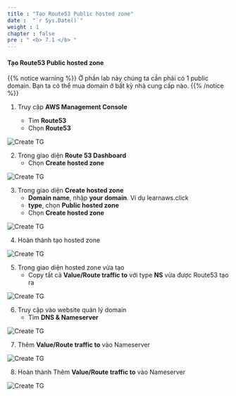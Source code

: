 ```yaml
---
title : "Tạo Route53 Public hosted zone"
date :  "`r Sys.Date()`" 
weight : 1 
chapter : false
pre : " <b> 7.1 </b> "
---
```


#### Tạo Route53 Public hosted zone

{{% notice warning %}}
Ở phần lab này chúng ta cần phải có 1 public domain. Bạn ta có thể mua domain ở bất kỳ nhà cung cấp nào.
{{% /notice %}}

1. Truy cập **AWS Management Console**

   - Tìm **Route53**
   - Chọn **Route53**

![Create TG](/images/7/domain/001.png?featherlight=false&width=90pc)

2. Trong giao diện **Route 53 Dashboard**
   - Chọn **Create hosted zone**

![Create TG](/images/7/domain/002.png?featherlight=false&width=90pc)

3. Trong giao diện **Create hosted zone**
   - **Domain name**, nhập **your domain**. Ví dụ learnaws.click
   - **type**, chọn **Public hosted zone**
   - Chọn **Create hosted zone**
  
![Create TG](/images/7/domain/003.png?featherlight=false&width=90pc)

4. Hoàn thành tạo hosted zone

![Create TG](/images/7/domain/004.png?featherlight=false&width=90pc)

5. Trong giao diện hosted zone vừa tạo
   - Copy tất cả **Value/Route traffic to** với type **NS** vừa được Route53 tạo ra

![Create TG](/images/7/domain/006.png?featherlight=false&width=90pc)

6. Truy cập vào website quản lý domain 
   - Tìm **DNS & Nameserver** 

![Create TG](/images/7/domain/007.png?featherlight=false&width=90pc)

7. Thêm **Value/Route traffic to** vào Nameserver

![Create TG](/images/7/domain/008.png?featherlight=false&width=90pc)


8. Hoàn thành Thêm **Value/Route traffic to** vào Nameserver

![Create TG](/images/7/domain/009.png?featherlight=false&width=90pc)

